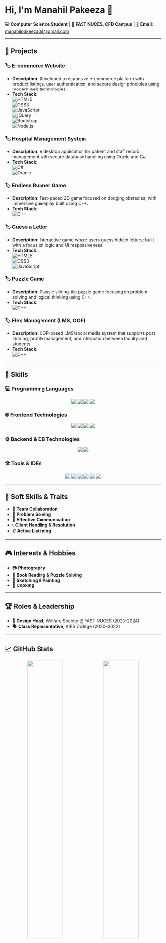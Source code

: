 # Hi, I'm Manahil Pakeeza 👋  

💻 **Computer Science Student** | 📍 **FAST NUCES, CFD Campus** | 📧 **Email**: manahilpakeeza04@gmail.com    

---

## 🚀 Projects  

### 🏷️ [E-commerce Website](https://github.com/ManahilPkz)  
- **Description**: Developed a responsive e-commerce platform with product listings, user authentication, and secure design principles using modern web technologies.  
- **Tech Stack**:  
  ![HTML5](https://img.shields.io/badge/-HTML5-E34F26?logo=html5&logoColor=white)  
  ![CSS3](https://img.shields.io/badge/-CSS3-1572B6?logo=css3&logoColor=white)  
  ![JavaScript](https://img.shields.io/badge/-JavaScript-F7DF1E?logo=javascript&logoColor=black)  
  ![jQuery](https://img.shields.io/badge/-jQuery-0769AD?logo=jquery&logoColor=white)  
  ![Bootstrap](https://img.shields.io/badge/-Bootstrap-7952B3?logo=bootstrap&logoColor=white)  
  ![Node.js](https://img.shields.io/badge/-Node.js-339933?logo=nodedotjs&logoColor=white)  

### 🏷️ Hospital Management System  
- **Description**: A desktop application for patient and staff record management with secure database handling using Oracle and C#.  
- **Tech Stack**:  
  ![C#](https://img.shields.io/badge/-C%23-239120?logo=c-sharp&logoColor=white)  
  ![Oracle](https://img.shields.io/badge/-Oracle-F80000?logo=oracle&logoColor=white)  

### 🏷️ Endless Runner Game  
- **Description**: Fast-paced 2D game focused on dodging obstacles, with immersive gameplay built using C++.  
- **Tech Stack**:  
  ![C++](https://img.shields.io/badge/-C++-00599C?logo=cplusplus&logoColor=white)  

### 🏷️ Guess a Letter  
- **Description**: Interactive game where users guess hidden letters; built with a focus on logic and UI responsiveness.  
- **Tech Stack**:  
  ![HTML5](https://img.shields.io/badge/-HTML5-E34F26?logo=html5&logoColor=white)  
  ![CSS3](https://img.shields.io/badge/-CSS3-1572B6?logo=css3&logoColor=white)  
  ![JavaScript](https://img.shields.io/badge/-JavaScript-F7DF1E?logo=javascript&logoColor=black)  

### 🏷️ Puzzle Game  
- **Description**: Classic sliding-tile puzzle game focusing on problem-solving and logical thinking using C++.  
- **Tech Stack**:  
  ![C++](https://img.shields.io/badge/-C++-00599C?logo=cplusplus&logoColor=white)  

### 🏷️ Flex Management (LMS, OOP)  
- **Description**: OOP-based LMS/social media system that supports post sharing, profile management, and interaction between faculty and students.  
- **Tech Stack**:  
  ![C++](https://img.shields.io/badge/-C++-00599C?logo=cplusplus&logoColor=white)  

---

## 🧠 Skills  

### 💻 Programming Languages  
<div align="center">  
  <img src="https://img.shields.io/badge/-C++-00599C?style=flat-square&logo=cplusplus&logoColor=white" />  
  <img src="https://img.shields.io/badge/-C%23-239120?style=flat-square&logo=c-sharp&logoColor=white" />  
  <img src="https://img.shields.io/badge/-Python-3776AB?style=flat-square&logo=python&logoColor=white" />  
  <img src="https://img.shields.io/badge/-JavaScript-F7DF1E?style=flat-square&logo=javascript&logoColor=black" />  
</div>  

### 🌐 Frontend Technologies  
<div align="center">  
  <img src="https://img.shields.io/badge/-HTML5-E34F26?style=flat-square&logo=html5&logoColor=white" />  
  <img src="https://img.shields.io/badge/-CSS3-1572B6?style=flat-square&logo=css3&logoColor=white" />  
  <img src="https://img.shields.io/badge/-Bootstrap-7952B3?style=flat-square&logo=bootstrap&logoColor=white" />  
  <img src="https://img.shields.io/badge/-jQuery-0769AD?style=flat-square&logo=jquery&logoColor=white" />  
</div>  

### ⚙️ Backend & DB Technologies  
<div align="center">  
  <img src="https://img.shields.io/badge/-Node.js-339933?style=flat-square&logo=nodedotjs&logoColor=white" />  
  <img src="https://img.shields.io/badge/-Oracle-F80000?style=flat-square&logo=oracle&logoColor=white" />  
</div>  

### 🛠️ Tools & IDEs  
<div align="center">  
  <img src="https://img.shields.io/badge/-VS%20Code-007ACC?style=flat-square&logo=visual-studio-code&logoColor=white" />  
  <img src="https://img.shields.io/badge/-Ubuntu-E95420?style=flat-square&logo=ubuntu&logoColor=white" />  
  <img src="https://img.shields.io/badge/-Jupyter-F37626?style=flat-square&logo=jupyter&logoColor=white" />  
  <img src="https://img.shields.io/badge/-PyCharm-000000?style=flat-square&logo=pycharm&logoColor=white" />  
  <img src="https://img.shields.io/badge/-GitHub-181717?style=flat-square&logo=github&logoColor=white" />  
  <img src="https://img.shields.io/badge/-MS%20Visio-3955A3?style=flat-square&logo=microsoft-visio&logoColor=white" />  
</div>  

---

## 🧩 Soft Skills & Traits  
- 🤝 **Team Collaboration**  
- 🧠 **Problem Solving**  
- 💬 **Effective Communication**  
- 📞 **Client Handling & Resolution**  
- 👂 **Active Listening**  

---

## 🎮 Interests & Hobbies  
- 📷 **Photography**  
- 🧠 **Book Reading & Puzzle Solving**  
- 🎨 **Sketching & Painting**  
- 🍳 **Cooking**  

---

## 🏆 Roles & Leadership  
- 🎨 **Design Head**, Welfare Society @ FAST NUCES (2023–2024)  
- 🗣️ **Class Representative**, KIPS College (2020–2022)  

---

## 📈 GitHub Stats  
<p align="center">  
  <img src="https://github-readme-stats.vercel.app/api?username=ManahilPkz&show_icons=true&theme=default&hide_title=true" width="48%" />  
  <img src="https://github-readme-streak-stats.herokuapp.com/?user=ManahilPkz&theme=default" width="48%" />  
</p>  

---

## 📬 Connect With Me  
[![LinkedIn](https://img.shields.io/badge/-LinkedIn-0077B5?style=flat-square&logo=linkedin&logoColor=white)](https://www.linkedin.com/in/manahil-pakeeza-796890300)  

---

_Thanks for visiting my profile!_ ⭐
